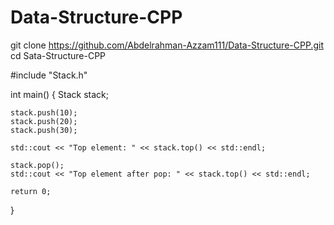 # Data-Structure-CPP
git clone https://github.com/Abdelrahman-Azzam111/Data-Structure-CPP.git
cd Sata-Structure-CPP


#include "Stack.h"

int main() {
    Stack<int> stack;

    stack.push(10);
    stack.push(20);
    stack.push(30);

    std::cout << "Top element: " << stack.top() << std::endl;

    stack.pop();
    std::cout << "Top element after pop: " << stack.top() << std::endl;

    return 0;
}

